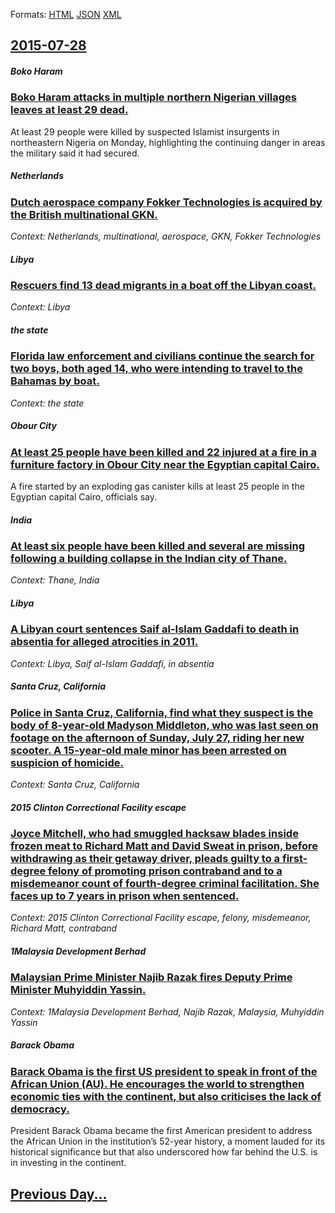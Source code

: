
Formats: [HTML](2015/07/28/index.html)  [JSON](2015/07/28/index.json)  [XML](2015/07/28/index.xml)  

## [2015-07-28](/news/2015/07/28/index.md)

##### Boko Haram
### [Boko Haram attacks in multiple northern Nigerian villages leaves at least 29 dead. ](/news/2015/07/28/boko-haram-attacks-in-multiple-northern-nigerian-villages-leaves-at-least-29-dead.md)
At least 29 people were killed by suspected Islamist insurgents in northeastern Nigeria on Monday, highlighting the continuing danger in areas the military said it had secured.

##### Netherlands
### [Dutch aerospace company Fokker Technologies is acquired by the British multinational GKN. ](/news/2015/07/28/dutch-aerospace-company-fokker-technologies-is-acquired-by-the-british-multinational-gkn.md)
_Context: Netherlands, multinational, aerospace, GKN, Fokker Technologies_

##### Libya
### [Rescuers find 13 dead migrants in a boat off the Libyan coast. ](/news/2015/07/28/rescuers-find-13-dead-migrants-in-a-boat-off-the-libyan-coast.md)
_Context: Libya_

##### the state
### [Florida law enforcement and civilians continue the search for two boys, both aged 14, who were intending to travel to the Bahamas by boat. ](/news/2015/07/28/florida-law-enforcement-and-civilians-continue-the-search-for-two-boys-both-aged-14-who-were-intending-to-travel-to-the-bahamas-by-boat.md)
_Context: the state_

##### Obour City
### [At least 25 people have been killed and 22 injured at a fire in a furniture factory in Obour City near the Egyptian capital Cairo. ](/news/2015/07/28/at-least-25-people-have-been-killed-and-22-injured-at-a-fire-in-a-furniture-factory-in-obour-city-near-the-egyptian-capital-cairo.md)
A fire started by an exploding gas canister kills at least 25 people in the Egyptian capital Cairo, officials say.

##### India
### [At least six people have been killed and several are missing following a building collapse in the Indian city of Thane. ](/news/2015/07/28/at-least-six-people-have-been-killed-and-several-are-missing-following-a-building-collapse-in-the-indian-city-of-thane.md)
_Context: Thane, India_

##### Libya
### [A Libyan court sentences Saif al-Islam Gaddafi to death in absentia for alleged atrocities in 2011. ](/news/2015/07/28/a-libyan-court-sentences-saif-al-islam-gaddafi-to-death-in-absentia-for-alleged-atrocities-in-2011.md)
_Context: Libya, Saif al-Islam Gaddafi, in absentia_

##### Santa Cruz, California
### [Police in Santa Cruz, California, find what they suspect is the body of 8-year-old Madyson Middleton, who was last seen on footage on the afternoon of Sunday, July 27, riding her new scooter. A 15-year-old male minor has been arrested on suspicion of homicide. ](/news/2015/07/28/police-in-santa-cruz-california-find-what-they-suspect-is-the-body-of-8-year-old-madyson-middleton-who-was-last-seen-on-footage-on-the-af.md)
_Context: Santa Cruz, California_

##### 2015 Clinton Correctional Facility escape
### [ Joyce Mitchell, who had smuggled hacksaw blades inside frozen meat to Richard Matt and David Sweat in prison, before withdrawing as their getaway driver, pleads guilty to a first-degree felony of promoting prison contraband and to a misdemeanor count of fourth-degree criminal facilitation. She faces up to 7 years in prison when sentenced. ](/news/2015/07/28/joyce-mitchell-who-had-smuggled-hacksaw-blades-inside-frozen-meat-to-richard-matt-and-david-sweat-in-prison-before-withdrawing-as-their-g.md)
_Context: 2015 Clinton Correctional Facility escape, felony, misdemeanor, Richard Matt, contraband_

##### 1Malaysia Development Berhad
### [Malaysian Prime Minister Najib Razak fires Deputy Prime Minister Muhyiddin Yassin. ](/news/2015/07/28/malaysian-prime-minister-najib-razak-fires-deputy-prime-minister-muhyiddin-yassin.md)
_Context: 1Malaysia Development Berhad, Najib Razak, Malaysia, Muhyiddin Yassin_

##### Barack Obama
### [Barack Obama is the first US president to speak in front of the African Union (AU). He encourages the world to strengthen economic ties with the continent, but also criticises the lack of democracy. ](/news/2015/07/28/barack-obama-is-the-first-us-president-to-speak-in-front-of-the-african-union-au-he-encourages-the-world-to-strengthen-economic-ties-with.md)
President Barack Obama became the first American president to address the African Union in the institution’s 52-year history, a moment lauded for its historical significance but that also underscored how far behind the U.S. is in investing in the continent.

## [Previous Day...](/news/2015/07/27/index.md)

